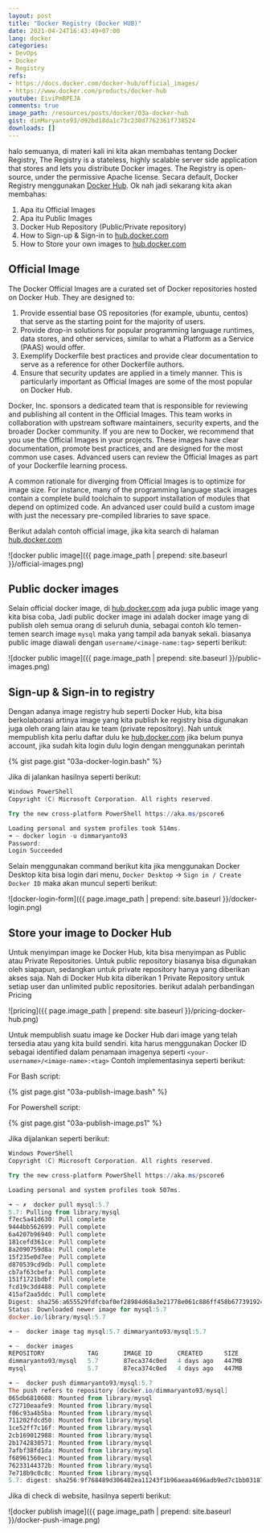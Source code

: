 ```yaml
---
layout: post
title: "Docker Registry (Docker HUB)"
date: 2021-04-24T16:43:49+07:00
lang: docker
categories:
- DevOps
- Docker
- Registry
refs: 
- https://docs.docker.com/docker-hub/official_images/
- https://www.docker.com/products/docker-hub
youtube: EiviPmBPEJA
comments: true
image_path: /resources/posts/docker/03a-docker-hub
gist: dimMaryanto93/d92bd18da1c73c230d7762361f738524
downloads: []
---
```


halo semuanya, di materi kali ini kita akan membahas tentang Docker Registry, The Registry is a stateless, highly scalable server side application that stores and lets you distribute Docker images. 
The Registry is open-source, under the permissive Apache license. Secara default, Docker Registry menggunakan [Docker Hub](hub.docker.com). Ok nah jadi sekarang kita akan membahas:

1. Apa itu Official Images
2. Apa itu Public Images
3. Docker Hub Repository (Public/Private repository)
4. How to Sign-up & Sign-in to [hub.docker.com](https://hub.docker.com)
5. How to Store your own images to [hub.docker.com](https://hub.docker.com)

<!--more-->

## Official Image

The Docker Official Images are a curated set of Docker repositories hosted on Docker Hub. They are designed to:

1. Provide essential base OS repositories (for example, ubuntu, centos) that serve as the starting point for the majority of users.
2. Provide drop-in solutions for popular programming language runtimes, data stores, and other services, similar to what a Platform as a Service (PAAS) would offer.
3. Exemplify Dockerfile best practices and provide clear documentation to serve as a reference for other Dockerfile authors.
4. Ensure that security updates are applied in a timely manner. This is particularly important as Official Images are some of the most popular on Docker Hub.

Docker, Inc. sponsors a dedicated team that is responsible for reviewing and publishing all content in the Official Images. This team works in collaboration with upstream software maintainers, security experts, and the broader Docker community. If you are new to Docker, we recommend that you use the Official Images in your projects. These images have clear documentation, promote best practices, and are designed for the most common use cases. Advanced users can review the Official Images as part of your Dockerfile learning process.

A common rationale for diverging from Official Images is to optimize for image size. For instance, many of the programming language stack images contain a complete build toolchain to support installation of modules that depend on optimized code. An advanced user could build a custom image with just the necessary pre-compiled libraries to save space.

Berikut adalah contoh official image, jika kita search di halaman [hub.docker.com](https://hub.docker.com/search?q=mysql&type=image)

![docker public image]({{ page.image_path | prepend: site.baseurl }}/official-images.png)

## Public docker images

Selain official docker image, di [hub.docker.com](https://hub.docker.com/search?q=mysql&type=image) ada juga public image yang kita bisa coba, Jadi public docker image ini adalah docker image yang di publish oleh semua orang di seluruh dunia, sebagai contoh klo temen-temen search image `mysql` maka yang tampil ada banyak sekali. biasanya public image diawali dengan `username/<image-name:tag>` seperti berikut:

![docker public image]({{ page.image_path | prepend: site.baseurl }}/public-images.png)

## Sign-up & Sign-in to registry

Dengan adanya image registry hub seperti Docker Hub, kita bisa berkolaborasi artinya image yang kita publish ke registry bisa digunakan juga oleh orang lain atau ke team (private repository). Nah untuk mempublish kita perlu daftar dulu ke [hub.docker.com](https://hub.docker.com/signup) jika belum punya account, jika sudah kita login dulu login dengan menggunakan perintah

{% gist page.gist "03a-docker-login.bash" %}

Jika di jalankan hasilnya seperti berikut:

```powershell
Windows PowerShell
Copyright (C) Microsoft Corporation. All rights reserved.

Try the new cross-platform PowerShell https://aka.ms/pscore6

Loading personal and system profiles took 514ms.
➜ ~ docker login -u dimmaryanto93
Password:
Login Succeeded
```

Selain menggunakan command berikut kita jika menggunakan Docker Desktop kita bisa login dari menu, `Docker Desktop` -> `Sign in / Create Docker ID` maka akan muncul seperti berikut:

![docker-login-form]({{ page.image_path | prepend: site.baseurl }}/docker-login.png)

## Store your image to Docker Hub

Untuk menyimpan image ke Docker Hub, kita bisa menyimpan as Public atau Private Repositories. Untuk public repository biasanya bisa digunakan oleh siapapun, sedangkan untuk private repository hanya yang diberikan akses saja. Nah di Docker Hub kita diberikan 1 Private Repository untuk setiap user dan unlimited public repositories. berikut adalah perbandingan Pricing

![pricing]({{ page.image_path | prepend: site.baseurl }}/pricing-docker-hub.png)

Untuk mempublish suatu image ke Docker Hub dari image yang telah tersedia atau yang kita build sendiri. kita harus menggunakan Docker ID sebagai identified dalam penamaan imagenya seperti `<your-username>/<image-name>:<tag>` Contoh implementasinya seperti berikut:

For Bash script:

{% gist page.gist "03a-publish-image.bash" %}

For Powershell script:

{% gist page.gist "03a-publish-image.ps1" %}

Jika dijalankan seperti berikut:

```powershell
Windows PowerShell
Copyright (C) Microsoft Corporation. All rights reserved.

Try the new cross-platform PowerShell https://aka.ms/pscore6

Loading personal and system profiles took 507ms.

➜ ~ ✗  docker pull mysql:5.7
5.7: Pulling from library/mysql
f7ec5a41d630: Pull complete
9444bb562699: Pull complete
6a4207b96940: Pull complete
181cefd361ce: Pull complete
8a2090759d8a: Pull complete
15f235e0d7ee: Pull complete
d870539cd9db: Pull complete
cb7af63cbefa: Pull complete
151f1721bdbf: Pull complete
fcd19c3dd488: Pull complete
415af2aa5ddc: Pull complete
Digest: sha256:a655529fdfcbaf0ef28984d68a3e21778e061c886ff458b677391924f62fb457
Status: Downloaded newer image for mysql:5.7
docker.io/library/mysql:5.7

➜ ~  docker image tag mysql:5.7 dimmaryanto93/mysql:5.7

➜ ~  docker images
REPOSITORY            TAG       IMAGE ID       CREATED      SIZE
dimmaryanto93/mysql   5.7       87eca374c0ed   4 days ago   447MB
mysql                 5.7       87eca374c0ed   4 days ago   447MB

➜ ~  docker push dimmaryanto93/mysql:5.7
The push refers to repository [docker.io/dimmaryanto93/mysql]
065db6810608: Mounted from library/mysql
c72710eaafe9: Mounted from library/mysql
f06c93a4b5ba: Mounted from library/mysql
711202fdcd50: Mounted from library/mysql
1ce52ff7c16f: Mounted from library/mysql
2cb169012988: Mounted from library/mysql
2b1742830571: Mounted from library/mysql
7afbf38fd1da: Mounted from library/mysql
f68961560ec1: Mounted from library/mysql
76233144372b: Mounted from library/mysql
7e718b9c0c8c: Mounted from library/mysql
5.7: digest: sha256:9f768489d306402ea11243f1b96aeaa4696adb9ed7c1bb0318724759b9cbd1a6 size: 2621
```

Jika di check di website, hasilnya seperti berikut:

![docker publish image]({{ page.image_path | prepend: site.baseurl }}/docker-push-image.png)